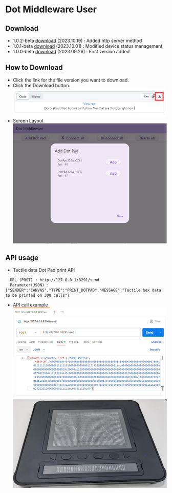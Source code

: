 # Dot Middleware User

## Download
- 1.0.2-beta <a href="dot-middleware-user-1.0.2-beta.zip">download</a> (2023.10.19) : Added http server method
- 1.0.1-beta <a href="dot-middleware-user-1.0.1-beta.zip">download</a> (2023.10.01) : Modified device status management
- 1.0.0-beta <a href="dot-middleware-user-1.0.0-beta.zip">download</a> (2023.09.26) : First version added

## How to Download
 - Click the link for the file version you want to download.  
 - Click the Download button.  
   ![download](images/download.gif)
  - Screen Layout  
   ![download](images/middleware.gif)

## API usage
  - Tactile data Dot Pad print API
  ```
    URL (POST) : http://127.0.0.1:8291/send
    Parameter(JSON) : {"SENDER":"CANVAS","TYPE":"PRINT_DOTPAD","MESSAGE":"Tactile hex data to be printed on 300 cells"}
  ```  
  - API call example 
  ![download](images/postman.gif)
  ![download](images/dotpad.jpg)